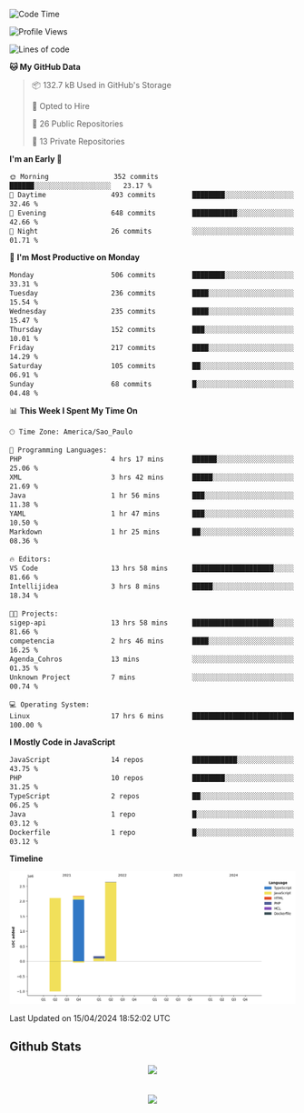  
<!--START_SECTION:waka-->
![Code Time](http://img.shields.io/badge/Code%20Time-1%2C682%20hrs%2024%20mins-blue)

![Profile Views](http://img.shields.io/badge/Profile%20Views-1-blue)

![Lines of code](https://img.shields.io/badge/From%20Hello%20World%20I%27ve%20Written-7.1%20million%20lines%20of%20code-blue)

**🐱 My GitHub Data** 

> 📦 132.7 kB Used in GitHub's Storage 
 > 
> 💼 Opted to Hire
 > 
> 📜 26 Public Repositories 
 > 
> 🔑 13 Private Repositories 
 > 
**I'm an Early 🐤** 

```text
🌞 Morning                352 commits         ██████░░░░░░░░░░░░░░░░░░░   23.17 % 
🌆 Daytime                493 commits         ████████░░░░░░░░░░░░░░░░░   32.46 % 
🌃 Evening                648 commits         ███████████░░░░░░░░░░░░░░   42.66 % 
🌙 Night                  26 commits          ░░░░░░░░░░░░░░░░░░░░░░░░░   01.71 % 
```
📅 **I'm Most Productive on Monday** 

```text
Monday                   506 commits         ████████░░░░░░░░░░░░░░░░░   33.31 % 
Tuesday                  236 commits         ████░░░░░░░░░░░░░░░░░░░░░   15.54 % 
Wednesday                235 commits         ████░░░░░░░░░░░░░░░░░░░░░   15.47 % 
Thursday                 152 commits         ███░░░░░░░░░░░░░░░░░░░░░░   10.01 % 
Friday                   217 commits         ████░░░░░░░░░░░░░░░░░░░░░   14.29 % 
Saturday                 105 commits         ██░░░░░░░░░░░░░░░░░░░░░░░   06.91 % 
Sunday                   68 commits          █░░░░░░░░░░░░░░░░░░░░░░░░   04.48 % 
```


📊 **This Week I Spent My Time On** 

```text
🕑︎ Time Zone: America/Sao_Paulo

💬 Programming Languages: 
PHP                      4 hrs 17 mins       ██████░░░░░░░░░░░░░░░░░░░   25.06 % 
XML                      3 hrs 42 mins       █████░░░░░░░░░░░░░░░░░░░░   21.69 % 
Java                     1 hr 56 mins        ███░░░░░░░░░░░░░░░░░░░░░░   11.38 % 
YAML                     1 hr 47 mins        ███░░░░░░░░░░░░░░░░░░░░░░   10.50 % 
Markdown                 1 hr 25 mins        ██░░░░░░░░░░░░░░░░░░░░░░░   08.36 % 

🔥 Editors: 
VS Code                  13 hrs 58 mins      ████████████████████░░░░░   81.66 % 
Intellijidea             3 hrs 8 mins        █████░░░░░░░░░░░░░░░░░░░░   18.34 % 

🐱‍💻 Projects: 
sigep-api                13 hrs 58 mins      ████████████████████░░░░░   81.66 % 
competencia              2 hrs 46 mins       ████░░░░░░░░░░░░░░░░░░░░░   16.25 % 
Agenda_Cohros            13 mins             ░░░░░░░░░░░░░░░░░░░░░░░░░   01.35 % 
Unknown Project          7 mins              ░░░░░░░░░░░░░░░░░░░░░░░░░   00.74 % 

💻 Operating System: 
Linux                    17 hrs 6 mins       █████████████████████████   100.00 % 
```

**I Mostly Code in JavaScript** 

```text
JavaScript               14 repos            ███████████░░░░░░░░░░░░░░   43.75 % 
PHP                      10 repos            ████████░░░░░░░░░░░░░░░░░   31.25 % 
TypeScript               2 repos             ██░░░░░░░░░░░░░░░░░░░░░░░   06.25 % 
Java                     1 repo              █░░░░░░░░░░░░░░░░░░░░░░░░   03.12 % 
Dockerfile               1 repo              █░░░░░░░░░░░░░░░░░░░░░░░░   03.12 % 
```



**Timeline**

![Lines of Code chart](https://raw.githubusercontent.com/MaueDev/MaueDev/main/assets/bar_graph.png)


 Last Updated on 15/04/2024 18:52:02 UTC
<!--END_SECTION:waka-->

## Github Stats  
<div align="center"><img src="https://github-readme-stats.vercel.app/api/top-langs/?username=MaueDev&hide_border=true&layout=compact" align="center" /></div>  

<br/>  

<br/>  

<div align="center">
<img src="https://komarev.com/ghpvc/?username=MaueDev&&style=flat-square" align="center" />
</div>  
  
